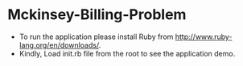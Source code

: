 Mckinsey-Billing-Problem
========================
- To run the application please install Ruby from http://www.ruby-lang.org/en/downloads/.
- Kindly, Load init.rb file from the root to see the application demo.